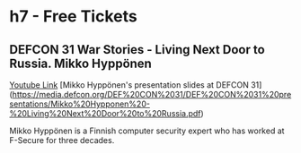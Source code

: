 # h7 - Free Tickets
## DEFCON 31 War Stories - Living Next Door to Russia. Mikko Hyppönen

[Youtube Link](https://youtu.be/m9_feSPH47I?si=Z1JqceIeGcRR4I9S)
[Mikko Hyppönen's presentation slides at DEFCON 31]\(https://media.defcon.org/DEF%20CON%2031/DEF%20CON%2031%20presentations/Mikko%20Hypponen%20-%20Living%20Next%20Door%20to%20Russia.pdf)

Mikko Hyppönen is a Finnish computer security expert who has worked at F-Secure for three decades.  
